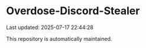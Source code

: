 # Overdose-Discord-Stealer

Last updated: 2025-07-17 22:44:28

This repository is automatically maintained.
